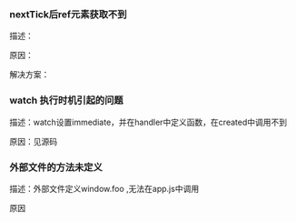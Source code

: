 ### nextTick后ref元素获取不到

描述：

原因：

解决方案：

### watch 执行时机引起的问题

描述：watch设置immediate，并在handler中定义函数，在created中调用不到

原因：见源码

### 外部文件的方法未定义

描述：外部文件定义window.foo ,无法在app.js中调用

原因
